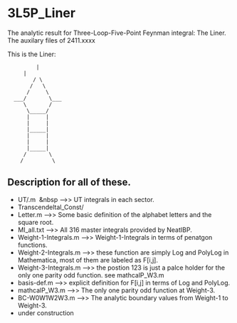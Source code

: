 # 3L5P_Liner
The analytic result for Three-Loop-Five-Point Feynman integral: The Liner.  The auxilary files of 2411.xxxx

This is the Liner:

	         |	
	 	 |
	        / \
	       /   \ 
	      /	    \
	  ___/       \___
	     \       /
	      \_____/
	      |     |
	      |     |
	      |_____|
	      |     |
	      |     |
	      |_____|
	     /	     \
	    /         \


## Description for all of these.  
*   UT/<sectorid>.m 		&nbsp;&nbsp 		-->> UT integrals in each sector.
*   Transcendeltal_Const/
*   Letter.m			-->> Some basic definition of the alphabet letters and the square root. 
*   MI_all.txt			-->> All 316 master integrals provided by NeatIBP. 
*   Weight-1-Integrals.m		-->> Weight-1-Integrals in terms of penatgon functions.
*   Weight-2-Integrals.m		-->> these function are simply Log and PolyLog in Mathematica, most of them are labeled as F[i,j].
*   Weight-3-Integrals.m		-->> the postion 123 is just a palce holder for the only one parity odd function. see mathcalP_W3.m
*   basis-def.m			-->> explicit definition for F[i,j] in terms of Log and PolyLog.
*   mathcalP_W3.m			-->> The only one parity odd function at Weight-3. 
*   BC-W0W1W2W3.m			-->> The analytic boundary values from Weight-1 to Weight-3.
*   under construction



